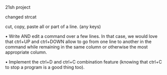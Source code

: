 21sh project

changed strcat

cut, copy, paste all or part of a line. (any keys)

• Write AND edit a command over a few lines. In that case, we would love that ctrl+UP and ctrl+DOWN allow to go from one line to another in the command while remaining in the same column or otherwise the most appropriate column.

• Implement the ctrl+D and ctrl+C combination feature (knowing that ctrl+C to stop a program is a good thing too).